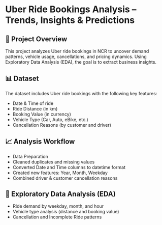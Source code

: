 # Uber Ride Bookings Analysis – Trends, Insights & Predictions

## 🚖 Project Overview
This project analyzes Uber ride bookings in NCR to uncover demand patterns, vehicle usage, cancellations, and pricing dynamics. Using Exploratory Data Analysis (EDA), the goal is to extract business insights.

## 📊 Dataset
The dataset includes Uber ride bookings with the following key features:

- Date & Time of ride
- Ride Distance (in km)
- Booking Value (in currency)
- Vehicle Type (Car, Auto, eBike, etc.)
- Cancellation Reasons (by customer and driver)

## 📈 Analysis Workflow

- Data Preparation
- Cleaned duplicates and missing values
- Converted Date and Time columns to datetime format
- Created new features: Year, Month, Weekday
- Combined driver & customer cancellation reasons

## 🔎 Exploratory Data Analysis (EDA)

- Ride demand by weekday, month, and hour
- Vehicle type analysis (distance and booking value)
- Cancellation and Incomplete Ride patterns
